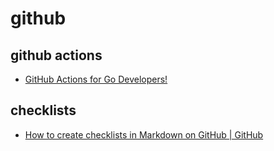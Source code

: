 # github

## github actions
* [GitHub Actions for Go Developers!](https://www.youtube.com/watch?v=KVrL_UHJ7kQ)

## checklists
* [How to create checklists in Markdown on GitHub | GitHub](https://www.youtube.com/watch?v=l1reC0v3oKo)
